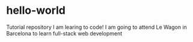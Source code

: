 # hello-world
Tutorial repository
I am learing to code!
I am going to attend Le Wagon in Barcelona to learn full-stack web development
